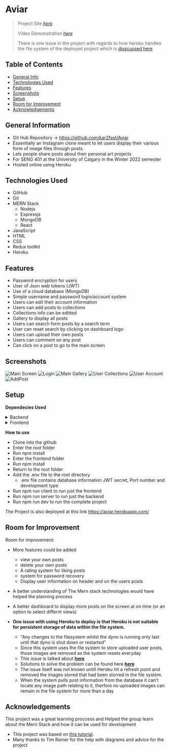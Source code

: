 # Aviar
> Project Site [_here_](https://aviar.herokuapp.com/). 
> 
> Video Demonstration [_here_](https://youtu.be/mktAIV4sjFQ)
> 
> There is one issue in the project with regards to how heroku handles the file system of the deployed project which is [disscussed here](#room-for-improvement)

## Table of Contents
* [General Info](#general-information)
* [Technologies Used](#technologies-used)
* [Features](#features)
* [Screenshots](#screenshots)
* [Setup](#setup)
* [Room for Improvement](#room-for-improvement)
* [Acknowledgements](#acknowledgements)



## General Information
- Git Hub Repository -> https://github.com/kar2fast/Aviar
- Essentially an Instagram clone meant to let users display their various form of image files through posts.
- Lets people share posts about their personal art projects
- For SENG 401 at the University of Calgary in the Winter 2022 semester
- Hosted online using Heroku



## Technologies Used
- GitHub
- Git
- MERN Stack
    - Nodejs
    - Expressjs
    - MongoDB
    - React
 - JavaScript
 - HTML
 - CSS
 - Redux toolkit
 - Heroku



## Features
- Password encryption for users
- User of Json web tokens (JWT)
- Use of a cloud database (MongoDB)
- Simple username and password login/account system
- Users can edit their account information
- Users can add posts to collections
- Collections info can be editted
- Gallery to display all posts
- Users can search form posts by a search term
- User can reset search by clicking on dashboard logo
- Users can upload their own posts
- Users can comment on any post
- Can click on a post to go to the main screen




## Screenshots
![Main Screen](./Notes/readmeImages/mainscreen.png)
![Login](./Notes/readmeImages/login.png)
![Main Gallery](./Notes/readmeImages/gallery.png)
![User Collections](./Notes/readmeImages/collections.png)
![User Account](./Notes/readmeImages/myAccount.png)
![AddPost](./Notes/readmeImages/addPost.png)
<!-- If you have screenshots you'd like to share, include them here. -->


## Setup
__Dependecies Used__
<details><summary>Backend</summary>
    
    - nodemon
    - express
    - dotenv
    - colors
    - mongoose    
    - jsonwebtoken
    - bcryptjs    
    - express-async-handler   
    - express-fileupload   
    - concurrently
    
</details>
    
<details><summary>Frontend</summary>

    - react-router-dom
    - react-icons  
    - axios react-toastify 
    - react-accordion-with-header
    - react-modal 
    - react-reveal
    - react-router 
    - react-scripts
    - react-redux
    - axios
    
</details>

__How to use__
- Clone into the github
- Enter the root folder 
- Run npm install
- Enter the frontend folder 
- Run npm install
- Return to the root folder
- Add the .env file to the root directory 
    - .env file contains database information JWT secret, Port number and development type 
- Run npm run client to run just the frontend
- Run npm run server to run just the backend
- Run npm run dev to run the complete project

The Project is also deployed at this link https://aviar.herokuapp.com/


## Room for Improvement
Room for improvement:
- More features could be added
    - view your own posts
    - delete your own posts
    - A rating system for liking posts
    - system for password recovery
    - Display user information on header and on the users posts
- A better understanding of The Mern stack technologies would have helped the planning process
- A better dashboard to display more posts on the screen at on time (or an option to select differnt views)


- **One issue with using Heroku to deploy is that Heroku is not suitable for persistent storage of data within the file system.** 
    - "Any changes to the filesystem whilst the dyno is running only last until that dyno is shut down or restarted"
    - Since this system uses the file system to store uploaded user posts, those images are removed as the system resets everyday  
    - This issue is talked about [__here__](https://help.heroku.com/K1PPS2WM/why-are-my-file-uploads-missing-deleted)
    - Solutions to solve the problem can be found here [__here__](https://devcenter.heroku.com/articles/s3-upload-node)
    - The issue itself was not known untill Heroku hit a refresh point and removed the images stored that had been storred in the file system. 
    - When the system pulls post information from the database it can't locate any image path relating to it, therfore no uploaded images can remain in the file system for more than a day


## Acknowledgements
This project was a great learning proccess and Helped the group learn about the Mern Stack and how it can be used for development
- This project was based on [this tutorial](https://www.youtube.com/playlist?list=PLx5VofXGboI3keWyKVqmEDXT4Fk-utH2P).
- Many thanks to Tim Reiner for the help with diagrams and advice for the project



